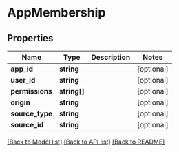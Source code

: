 # AppMembership

## Properties
Name | Type | Description | Notes
------------ | ------------- | ------------- | -------------
**app_id** | **string** |  | [optional] 
**user_id** | **string** |  | [optional] 
**permissions** | **string[]** |  | [optional] 
**origin** | **string** |  | [optional] 
**source_type** | **string** |  | [optional] 
**source_id** | **string** |  | [optional] 

[[Back to Model list]](../README.md#documentation-for-models) [[Back to API list]](../README.md#documentation-for-api-endpoints) [[Back to README]](../README.md)


